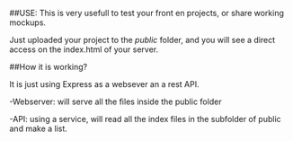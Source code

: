 ##USE:
This is very usefull to test your front en projects, or share working mockups.

Just uploaded your project to the *public* folder, and you will see a direct access on the index.html of your server.

##How it is working?

It is just using Express as a websever an a rest API.

-Webserver: will serve all the files inside the public folder

-API: using a service, will read all the index files in the subfolder of public and make a list.
